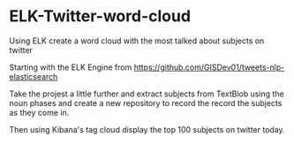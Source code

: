 # ELK-Twitter-word-cloud
Using ELK create a word cloud with the most talked about subjects on twitter

Starting with the ELK Engine from https://github.com/GISDev01/tweets-nlp-elasticsearch

Take the projest a little further and extract subjects from TextBlob using the noun phases and create 
a new repository to record the record the subjects as they come in.

Then using Kibana's tag cloud display the top 100 subjects on twitter today.
